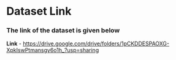 # Dataset Link 

### The link of the dataset is given below 

**Link** - https://drive.google.com/drive/folders/1pCKDDESPAOXG-XpkIswPtmansgy6o1h_?usp=sharing
